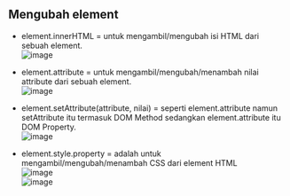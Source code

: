 
## Mengubah element
-	element.innerHTML = untuk mengambil/mengubah isi HTML dari sebuah element.
<br> ![image](https://user-images.githubusercontent.com/85721388/192105441-491d98f7-e4b2-406e-99c8-edff419b9c5c.png)

-	element.attribute = untuk mengambil/mengubah/menambah nilai attribute dari sebuah element.
<br> ![image](https://user-images.githubusercontent.com/85721388/192105448-880be500-73c7-4da3-82c0-b324f81961b0.png)

-	element.setAttribute(attribute, nilai) = seperti element.attribute namun setAttribute itu termasuk DOM Method sedangkan element.attribute itu DOM Property.
<br> ![image](https://user-images.githubusercontent.com/85721388/192105454-395c5353-8aa1-42eb-b274-b72c588f61f9.png)

-	element.style.property = adalah untuk mengambil/mengubah/menambah CSS dari element HTML
<br>![image](https://user-images.githubusercontent.com/85721388/192105466-f88f47ce-3d92-47c9-ba08-74ccf27ece3c.png)
<br>![image](https://user-images.githubusercontent.com/85721388/192105472-0523add3-66e3-46f1-a909-2f99d0421e39.png)
